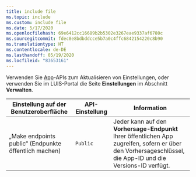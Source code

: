```yaml
---
title: include file
ms.topic: include
ms.custom: include file
ms.date: 5/17/2020
ms.openlocfilehash: 69e6412cc16689b2b5302e3267eae9337af6780c
ms.sourcegitcommit: fdec8e8bdbddcce5b7a0c4ffc6842154220c8b90
ms.translationtype: HT
ms.contentlocale: de-DE
ms.lasthandoff: 05/19/2020
ms.locfileid: "83653161"
---
```

Verwenden Sie [App](https://westus.dev.cognitive.microsoft.com/docs/services/5890b47c39e2bb17b84a55ff/operations/58aeface39e2bb03dcd5909e)-APIs zum Aktualisieren von Einstellungen, oder verwenden Sie im LUIS-Portal die Seite **Einstellungen** im Abschnitt **Verwalten**.


|Einstellung auf der Benutzeroberfläche|API-Einstellung|Information|
|--|--|--|
|„Make endpoints public“ (Endpunkte öffentlich machen)|`Public`|Jeder kann auf den **Vorhersage-Endpunkt** Ihrer öffentlichen App zugreifen, sofern er über den Vorhersageschlüssel, die App-ID und die Versions-ID verfügt. |
